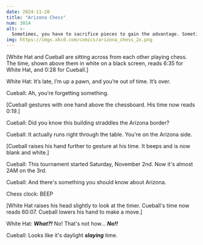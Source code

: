 ```yaml
---
date: 2024-11-20
title: "Arizona Chess"
num: 3014
alt: >-
  Sometimes, you have to sacrifice pieces to gain the advantage. Sometimes, to advance ... you have to fall back.
img: https://imgs.xkcd.com/comics/arizona_chess_2x.png
---
```

[White Hat and Cueball are sitting across from each other playing chess. The time, shown above them in white on a black screen, reads 6:35 for White Hat, and 0:28 for Cueball.]

White Hat: It’s late, I’m up a pawn, and you’re out of time. It’s over.

Cueball: Ah, you’re forgetting something.

[Cueball gestures with one hand above the chessboard. His time now reads 0:19.]

Cueball: Did you know this building straddles the Arizona border?

Cueball: It actually runs right through the table. You're on the Arizona side.

[Cueball raises his hand further to gesture at his time. It beeps and is now blank and white.]

Cueball: This tournament started Saturday, November 2nd. Now it's almost 2AM on the 3rd.

Cueball: And there's something you should know about Arizona.

Chess clock: BEEP

[White Hat raises his head slightly to look at the timer. Cueball's time now reads 60:07. Cueball lowers his hand to make a move.]

White Hat: ***What?!*** No! That's not how... ***No!!***

Cueball: Looks like it's daylight ***slaying*** time.